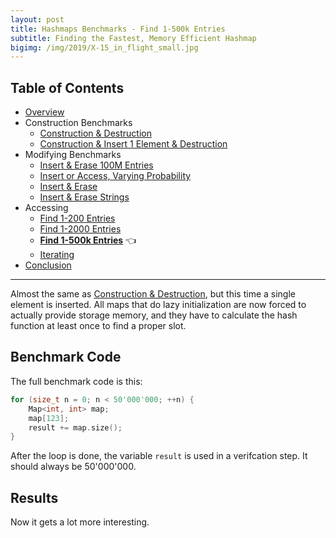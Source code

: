 ```yaml
---
layout: post
title: Hashmaps Benchmarks - Find 1-500k Entries
subtitle: Finding the Fastest, Memory Efficient Hashmap
bigimg: /img/2019/X-15_in_flight_small.jpg
---
```


## Table of Contents

* [Overview](/2019/04/01/hashmap-benchmarks-01-overview/)
* Construction Benchmarks
   * [Construction & Destruction](/2019/04/01/hashmap-benchmarks-02-01-result-CtorDtorEmptyMap/)
   * [Construction & Insert 1 Element & Destruction](/2019/04/01/hashmap-benchmarks-02-02-result-CtorDtorSingleEntryMap/)
* Modifying Benchmarks
   * [Insert & Erase 100M Entries](/2019/04/01/hashmap-benchmarks-03-01-result-InsertHugeInt/)
   * [Insert or Access, Varying Probability](/2019/04/01/hashmap-benchmarks-03-02-result-RandomDistinct2/)
   * [Insert & Erase](/2019/04/01/hashmap-benchmarks-03-03-result-RandomInsertErase/)
   * [Insert & Erase Strings](/2019/04/01/hashmap-benchmarks-03-04-result-RandomInsertEraseStrings/)
* Accessing
   * [Find 1-200 Entries](/2019/04/01/hashmap-benchmarks-04-01-result-RandomFind_200/)
   * [Find 1-2000 Entries](/2019/04/01/hashmap-benchmarks-04-02-result-RandomFind_2000/)
   * **[Find 1-500k Entries](/2019/04/01/hashmap-benchmarks-04-03-result-RandomFind_500000/)** 👈
   * [Iterating](/2019/04/01/hashmap-benchmarks-04-04-result-IterateIntegers/)
* [Conclusion](/2019/04/01/hashmap-benchmarks-05-conclusion/)


----

Almost the same as [Construction & Destruction](/2019/04/01/hashmap-benchmarks-CtorDtorEmptyMap/), but this time a single element is inserted. All maps that do lazy initialization are now forced to actually provide storage memory, and they have to calculate the hash function at least once to find a proper slot.

## Benchmark Code

The full benchmark code is this: 

```cpp
for (size_t n = 0; n < 50'000'000; ++n) {
    Map<int, int> map;
    map[123];
    result += map.size();
}
```

After the loop is done, the variable `result` is used in a verifcation step. It should always be 50'000'000.

## Results

Now it gets a lot more interesting.

<script src="https://cdn.plot.ly/plotly-latest.min.js"></script>
<div id="id_ac9de32b" style="height:250em"></div>
<script>
    var colors = Plotly.d3.scale.category10().range();
    var m0y = [ "std::unordered_map", "boost::unordered_map", "eastl::hash_map", "phmap::<br>parallel_node_hash_map", "boost::multi_index::<br>hashed_unique", "phmap::<br>parallel_flat_hash_map", "spp::sparse_hash_map", "folly::F14ValueMap", "tsl::hopscotch_map", "folly::F14NodeMap", "tsl::robin_map", "<b>tsl::sparse_map</b>", "ska::bytell_hash_map", "emilib1::HashMap", "robin_hood::<br>unordered_flat_map", "<b>robin_hood::<br>unordered_node_map</b>", "<b>absl::node_hash_map</b>", "<b>phmap::node_hash_map</b>", "<b>absl::flat_hash_map</b>", "<b>phmap::flat_hash_map</b>"];
    var m1y = [ "std::unordered_map", "boost::unordered_map", "eastl::hash_map", "phmap::<br>parallel_node_hash_map", "boost::multi_index::<br>hashed_unique", "phmap::<br>parallel_flat_hash_map", "spp::sparse_hash_map", "folly::F14ValueMap", "tsl::hopscotch_map", "folly::F14NodeMap", "tsl::robin_map", "<b>tsl::sparse_map</b>", "ska::bytell_hash_map", "emilib1::HashMap", "robin_hood::<br>unordered_flat_map", "<b>robin_hood::<br>unordered_node_map</b>", "<b>absl::node_hash_map</b>", "<b>phmap::node_hash_map</b>", "<b>absl::flat_hash_map</b>", "<b>phmap::flat_hash_map</b>"];
    var m2y = [ "std::unordered_map", "boost::unordered_map", "eastl::hash_map", "phmap::<br>parallel_node_hash_map", "boost::multi_index::<br>hashed_unique", "phmap::<br>parallel_flat_hash_map", "spp::sparse_hash_map", "tsl::hopscotch_map", "folly::F14ValueMap", "tsl::robin_map", "folly::F14NodeMap", "<b>tsl::sparse_map</b>", "ska::bytell_hash_map", "emilib1::HashMap", "robin_hood::<br>unordered_flat_map", "<b>robin_hood::<br>unordered_node_map</b>", "<b>absl::node_hash_map</b>", "<b>phmap::node_hash_map</b>", "<b>absl::flat_hash_map</b>", "<b>phmap::flat_hash_map</b>"];
    var m3y = [ "std::unordered_map", "boost::unordered_map", "eastl::hash_map", "phmap::<br>parallel_node_hash_map", "boost::multi_index::<br>hashed_unique", "phmap::<br>parallel_flat_hash_map", "spp::sparse_hash_map", "tsl::hopscotch_map", "folly::F14ValueMap", "tsl::robin_map", "folly::F14NodeMap", "emilib1::HashMap", "<b>tsl::sparse_map</b>", "ska::bytell_hash_map", "absl::node_hash_map", "phmap::node_hash_map", "<b>robin_hood::<br>unordered_node_map</b>", "<b>robin_hood::<br>unordered_flat_map</b>", "<b>absl::flat_hash_map</b>", "<b>phmap::flat_hash_map</b>"];
    var m4y = [ "tsl::sparse_map", "tsl::robin_map", "tsl::hopscotch_map", "spp::sparse_hash_map", "robin_hood::<br>unordered_node_map", "robin_hood::<br>unordered_flat_map", "phmap::<br>parallel_node_hash_map", "phmap::<br>parallel_flat_hash_map", "phmap::node_hash_map", "phmap::flat_hash_map", "emilib1::HashMap", "absl::node_hash_map", "absl::flat_hash_map", "std::unordered_map", "boost::unordered_map", "<b>eastl::hash_map</b>", "boost::multi_index::<br>hashed_unique", "folly::F14ValueMap", "<b>folly::F14NodeMap</b>", "<b>ska::bytell_hash_map</b>"];
    var measurement_names = [ "0% success, 0x00000000ffffffff", "0% success, 0xffffffff00000000", "25% success, 0x00000000ffffffff", "25% success, 0xffffffff00000000", "50% success, 0x00000000ffffffff", "50% success, 0xffffffff00000000", "75% success, 0x00000000ffffffff", "75% success, 0xffffffff00000000", "100% success, 0x00000000ffffffff", "100% success, 0xffffffff00000000" ];

    var data = [
        { x: [ 5.56816e-08, 4.9191700000000005e-08, 3.2362900000000005e-08, 2.60524e-08, 2.5136e-08, 2.0887400000000002e-08, 2.0654200000000002e-08, 1.3406470000000002e-08, 1.7136000000000002e-08, 1.1782319999999999e-08, 1.6390060000000002e-08, 1.3710700000000001e-08, 1.454759e-08, 1.4131950000000001e-08, 7.76349e-09, 7.857080000000001e-09, 9.40206e-09, 9.264260000000001e-09, 8.281190000000001e-09, 8.25094e-09 ],
          y: m0y, name: measurement_names[0] + ' (robin_hood::hash)', type: 'bar', orientation: 'h', yaxis: 'y', marker: { color: colors[0], },
        },
        { x: [ 5.5817500000000003e-08, 4.922480000000001e-08, 3.2394000000000005e-08, 2.60998e-08, 2.51767e-08, 2.08452e-08, 2.0711800000000003e-08, 1.3362160000000002e-08, 1.725798e-08, 1.198599e-08, 1.6411420000000002e-08, 1.3751160000000002e-08, 1.4544950000000001e-08, 1.416715e-08, 7.84265e-09, 7.93915e-09, 9.555229999999999e-09, 9.40788e-09, 8.32616e-09, 8.30022e-09 ],
          y: m0y, name: measurement_names[1] + ' (robin_hood::hash)', type: 'bar', orientation: 'h', yaxis: 'y', marker: { color: colors[1], },
        },
        { x: [ 6.18015e-08, 5.31378e-08, 3.8061100000000005e-08, 3.27902e-08, 2.9475900000000003e-08, 2.6874600000000002e-08, 2.6798300000000002e-08, 1.9526390000000004e-08, 2.08971e-08, 1.9741750000000002e-08, 2.10681e-08, 1.9626429999999998e-08, 1.826571e-08, 1.662313e-08, 1.3214850000000001e-08, 1.3265450000000001e-08, 1.5475490000000002e-08, 1.528674e-08, 1.294014e-08, 1.28224e-08 ],
          y: m0y, name: measurement_names[2] + ' (robin_hood::hash)', type: 'bar', orientation: 'h', yaxis: 'y', marker: { color: colors[2], },
        },
        { x: [ 6.19378e-08, 5.300850000000001e-08, 3.8062899999999996e-08, 3.280340000000001e-08, 2.9435800000000002e-08, 2.6837e-08, 2.68177e-08, 1.948048e-08, 2.12752e-08, 1.9824550000000003e-08, 2.10789e-08, 1.9690240000000003e-08, 1.825968e-08, 1.6635640000000002e-08, 1.324857e-08, 1.3324360000000001e-08, 1.54518e-08, 1.529168e-08, 1.294436e-08, 1.284934e-08 ],
          y: m0y, name: measurement_names[3] + ' (robin_hood::hash)', type: 'bar', orientation: 'h', yaxis: 'y', marker: { color: colors[3], },
        },
        { x: [ 5.891400000000001e-08, 5.2507900000000004e-08, 3.76295e-08, 3.43846e-08, 2.9050700000000004e-08, 2.7701e-08, 2.62059e-08, 2.3599000000000002e-08, 2.35213e-08, 2.3291100000000002e-08, 2.15388e-08, 2.0024300000000004e-08, 1.876206e-08, 1.812942e-08, 1.677011e-08, 1.575506e-08, 1.607125e-08, 1.59459e-08, 1.4388950000000001e-08, 1.4200760000000002e-08 ],
          y: m0y, name: measurement_names[4] + ' (robin_hood::hash)', type: 'bar', orientation: 'h', yaxis: 'y', marker: { color: colors[4], },
        },
        { x: [ 5.8862e-08, 5.245900000000001e-08, 3.76931e-08, 3.4376800000000006e-08, 2.8994500000000002e-08, 2.7710200000000002e-08, 2.62568e-08, 2.3593200000000002e-08, 2.3507900000000002e-08, 2.32712e-08, 2.15732e-08, 2.0054000000000002e-08, 1.879003e-08, 1.815322e-08, 1.678923e-08, 1.576371e-08, 1.609576e-08, 1.5953060000000003e-08, 1.4420680000000001e-08, 1.4189740000000002e-08 ],
          y: m0y, name: measurement_names[5] + ' (robin_hood::hash)', type: 'bar', orientation: 'h', yaxis: 'y', marker: { color: colors[5], },
        },
        { x: [ 5.0249900000000004e-08, 4.73851e-08, 3.3251400000000006e-08, 3.07778e-08, 2.50818e-08, 2.4650600000000002e-08, 2.24773e-08, 2.4559000000000002e-08, 2.2219400000000004e-08, 2.3360300000000002e-08, 1.8793760000000002e-08, 1.6800790000000002e-08, 1.7109180000000002e-08, 1.588706e-08, 1.8036350000000003e-08, 1.670982e-08, 1.4281220000000001e-08, 1.4009580000000001e-08, 1.3053820000000001e-08, 1.29399e-08 ],
          y: m0y, name: measurement_names[6] + ' (robin_hood::hash)', type: 'bar', orientation: 'h', yaxis: 'y', marker: { color: colors[6], },
        },
        { x: [ 5.019260000000001e-08, 4.7335200000000004e-08, 3.3166200000000005e-08, 3.0774200000000006e-08, 2.5043700000000003e-08, 2.4730400000000002e-08, 2.2513500000000002e-08, 2.45506e-08, 2.21087e-08, 2.3273600000000002e-08, 1.881302e-08, 1.683293e-08, 1.706991e-08, 1.589391e-08, 1.806269e-08, 1.675333e-08, 1.427127e-08, 1.397862e-08, 1.3061890000000001e-08, 1.295562e-08 ],
          y: m0y, name: measurement_names[7] + ' (robin_hood::hash)', type: 'bar', orientation: 'h', yaxis: 'y', marker: { color: colors[7], },
        },
        { x: [ 3.92513e-08, 3.8863900000000004e-08, 2.5568900000000003e-08, 2.52796e-08, 1.801012e-08, 2.0240400000000003e-08, 1.8180240000000002e-08, 2.26752e-08, 1.758992e-08, 2.0438900000000003e-08, 1.4389520000000001e-08, 1.3175450000000002e-08, 1.312473e-08, 1.219928e-08, 1.616787e-08, 1.4696570000000001e-08, 1.173082e-08, 1.1678060000000001e-08, 1.143192e-08, 1.1302400000000001e-08 ],
          y: m0y, name: measurement_names[8] + ' (robin_hood::hash)', type: 'bar', orientation: 'h', yaxis: 'y', marker: { color: colors[8], },
        },
        { x: [ 3.92416e-08, 3.88433e-08, 2.55193e-08, 2.5267600000000003e-08, 1.7964480000000002e-08, 2.02472e-08, 1.8177639999999997e-08, 2.2617400000000002e-08, 1.7403600000000003e-08, 2.0559e-08, 1.4371430000000002e-08, 1.314997e-08, 1.3021770000000002e-08, 1.2204960000000001e-08, 1.618193e-08, 1.469964e-08, 1.174861e-08, 1.1625640000000002e-08, 1.13947e-08, 1.1274780000000001e-08 ],
          y: m0y, name: measurement_names[9] + ' (robin_hood::hash)', type: 'bar', orientation: 'h', yaxis: 'y', marker: { color: colors[9], },
            textposition: 'outside',
            text: [ "53.2ns avg<br>20MB", "48.2ns avg<br>23MB", "33.4ns avg<br>11MB", "29.9ns avg<br>17MB", "25.3ns avg<br>27MB", "24.1ns avg<br>12MB", "22.9ns avg<br>0.0MB", "20.7ns avg<br>22MB", "20.3ns avg<br>37MB", "19.8ns avg<br>20MB", "18.4ns avg<br>37MB", "<b>16.7ns avg<br>0.0MB</b>", "16.3ns avg<br>23MB", "15.4ns avg<br>37MB", "14.4ns avg<br>23MB", "<b>13.7ns avg<br>9.5MB</b>", "<b>13.4ns avg<br>21MB</b>", "<b>13.2ns avg<br>23MB</b>", "<b>12.0ns avg<br>24MB</b>", "<b>11.9ns avg<br>25MB</b>" ],
        },
        { x: [ 5.670530000000001e-08, 5.0144200000000006e-08, 3.25034e-08, 2.6275800000000002e-08, 2.6154700000000002e-08, 2.12192e-08, 2.05207e-08, 1.366231e-08, 1.695892e-08, 1.1942340000000001e-08, 1.517302e-08, 1.410984e-08, 1.5164500000000003e-08, 1.479915e-08, 8.63383e-09, 8.695830000000001e-09, 9.948439999999999e-09, 9.86956e-09, 9.02647e-09, 8.72514e-09 ],
          y: m1y, name: measurement_names[0] + ' (absl::Hash)', type: 'bar', orientation: 'h', yaxis: 'y2', marker: { color: colors[0], },
        },
        { x: [ 5.6743700000000005e-08, 5.02113e-08, 3.26325e-08, 2.6449000000000004e-08, 2.6256900000000003e-08, 2.11622e-08, 2.05121e-08, 1.3584580000000002e-08, 1.691823e-08, 1.213221e-08, 1.518473e-08, 1.4125640000000001e-08, 1.520076e-08, 1.4801570000000001e-08, 8.63763e-09, 8.681400000000002e-09, 1.0031539999999999e-08, 9.954240000000001e-09, 9.03485e-09, 8.742960000000001e-09 ],
          y: m1y, name: measurement_names[1] + ' (absl::Hash)', type: 'bar', orientation: 'h', yaxis: 'y2', marker: { color: colors[1], },
        },
        { x: [ 6.17371e-08, 5.39661e-08, 3.78904e-08, 3.3084200000000005e-08, 3.0034500000000003e-08, 2.7177600000000005e-08, 2.70485e-08, 1.9804500000000004e-08, 2.13922e-08, 1.985769e-08, 1.9546230000000002e-08, 1.9971320000000003e-08, 1.905747e-08, 1.789532e-08, 1.424819e-08, 1.4304659999999999e-08, 1.643527e-08, 1.627038e-08, 1.382252e-08, 1.358254e-08 ],
          y: m1y, name: measurement_names[2] + ' (absl::Hash)', type: 'bar', orientation: 'h', yaxis: 'y2', marker: { color: colors[2], },
        },
        { x: [ 6.18046e-08, 5.4064e-08, 3.79325e-08, 3.31262e-08, 3.00041e-08, 2.715e-08, 2.70314e-08, 1.980478e-08, 2.12441e-08, 1.985877e-08, 1.9544860000000002e-08, 1.996556e-08, 1.903787e-08, 1.7913070000000002e-08, 1.426541e-08, 1.4260880000000001e-08, 1.641691e-08, 1.628464e-08, 1.379487e-08, 1.356202e-08 ],
          y: m1y, name: measurement_names[3] + ' (absl::Hash)', type: 'bar', orientation: 'h', yaxis: 'y2', marker: { color: colors[3], },
        },
        { x: [ 5.92919e-08, 5.28767e-08, 3.80641e-08, 3.46994e-08, 2.9542e-08, 2.8206600000000004e-08, 2.65244e-08, 2.40381e-08, 2.2152800000000002e-08, 2.35415e-08, 2.0155200000000002e-08, 2.0506500000000002e-08, 1.975288e-08, 1.8289180000000004e-08, 1.790753e-08, 1.6887660000000003e-08, 1.700214e-08, 1.688972e-08, 1.491293e-08, 1.494046e-08 ],
          y: m1y, name: measurement_names[4] + ' (absl::Hash)', type: 'bar', orientation: 'h', yaxis: 'y2', marker: { color: colors[4], },
        },
        { x: [ 5.93035e-08, 5.28679e-08, 3.8032700000000004e-08, 3.47148e-08, 2.95229e-08, 2.8214200000000005e-08, 2.65262e-08, 2.40044e-08, 2.2180600000000003e-08, 2.3528400000000002e-08, 2.01946e-08, 2.05061e-08, 1.9726190000000002e-08, 1.832631e-08, 1.7884630000000002e-08, 1.698647e-08, 1.699265e-08, 1.686918e-08, 1.491535e-08, 1.493038e-08 ],
          y: m1y, name: measurement_names[5] + ' (absl::Hash)', type: 'bar', orientation: 'h', yaxis: 'y2', marker: { color: colors[5], },
        },
        { x: [ 5.14413e-08, 4.808840000000001e-08, 3.33467e-08, 3.1390000000000005e-08, 2.55647e-08, 2.5398e-08, 2.28712e-08, 2.47275e-08, 2.15771e-08, 2.34219e-08, 1.760106e-08, 1.726026e-08, 1.743e-08, 1.6712870000000004e-08, 1.946428e-08, 1.800535e-08, 1.4794900000000002e-08, 1.463824e-08, 1.3609960000000001e-08, 1.3491320000000001e-08 ],
          y: m1y, name: measurement_names[6] + ' (absl::Hash)', type: 'bar', orientation: 'h', yaxis: 'y2', marker: { color: colors[6], },
        },
        { x: [ 5.1455700000000005e-08, 4.80286e-08, 3.3384500000000004e-08, 3.1376400000000004e-08, 2.5576400000000002e-08, 2.5409600000000002e-08, 2.28847e-08, 2.4773900000000002e-08, 2.1334700000000002e-08, 2.33007e-08, 1.757557e-08, 1.7272950000000002e-08, 1.740198e-08, 1.672872e-08, 1.948639e-08, 1.8011500000000002e-08, 1.4770960000000001e-08, 1.4629300000000001e-08, 1.362373e-08, 1.34788e-08 ],
          y: m1y, name: measurement_names[7] + ' (absl::Hash)', type: 'bar', orientation: 'h', yaxis: 'y2', marker: { color: colors[7], },
        },
        { x: [ 4.0886600000000006e-08, 3.92395e-08, 2.60126e-08, 2.6215e-08, 1.8359320000000002e-08, 2.1103000000000004e-08, 1.8526870000000003e-08, 2.2867900000000005e-08, 1.754729e-08, 2.0414100000000002e-08, 1.405655e-08, 1.3647950000000001e-08, 1.379911e-08, 1.2947700000000002e-08, 1.7307229999999998e-08, 1.595712e-08, 1.2144410000000001e-08, 1.207002e-08, 1.189442e-08, 1.1758800000000002e-08 ],
          y: m1y, name: measurement_names[8] + ' (absl::Hash)', type: 'bar', orientation: 'h', yaxis: 'y2', marker: { color: colors[8], },
        },
        { x: [ 4.07945e-08, 3.9286600000000005e-08, 2.5979500000000004e-08, 2.6234400000000004e-08, 1.8347280000000002e-08, 2.11464e-08, 1.851455e-08, 2.2897100000000002e-08, 1.752276e-08, 2.07253e-08, 1.407182e-08, 1.364076e-08, 1.375164e-08, 1.2951730000000002e-08, 1.732268e-08, 1.5948240000000002e-08, 1.214129e-08, 1.2090940000000001e-08, 1.1850940000000002e-08, 1.175264e-08 ],
          y: m1y, name: measurement_names[9] + ' (absl::Hash)', type: 'bar', orientation: 'h', yaxis: 'y2', marker: { color: colors[9], },
            textposition: 'outside',
            text: [ "54.0ns avg<br>22MB", "48.9ns avg<br>22MB", "33.6ns avg<br>11MB", "30.4ns avg<br>17MB", "25.9ns avg<br>27MB", "24.6ns avg<br>12MB", "23.1ns avg<br>0.0MB", "21.0ns avg<br>22MB", "19.9ns avg<br>37MB", "19.9ns avg<br>20MB", "17.3ns avg<br>37MB", "<b>17.1ns avg<br>0.0MB</b>", "17.0ns avg<br>23MB", "16.1ns avg<br>37MB", "15.5ns avg<br>23MB", "<b>14.8ns avg<br>9.5MB</b>", "<b>14.1ns avg<br>22MB</b>", "<b>14.0ns avg<br>22MB</b>", "<b>12.6ns avg<br>24MB</b>", "<b>12.5ns avg<br>25MB</b>" ],
        },
        { x: [ 6.27187e-08, 5.23211e-08, 3.51346e-08, 3.0023000000000004e-08, 3.10101e-08, 2.5042600000000003e-08, 2.25893e-08, 2.11475e-08, 1.454922e-08, 1.9029600000000004e-08, 1.297702e-08, 1.6913880000000003e-08, 1.805393e-08, 1.8041150000000004e-08, 9.78478e-09, 1.015228e-08, 1.2102810000000002e-08, 1.19858e-08, 1.096249e-08, 1.0940220000000001e-08 ],
          y: m2y, name: measurement_names[0] + ' (folly::hasher)', type: 'bar', orientation: 'h', yaxis: 'y3', marker: { color: colors[0], },
        },
        { x: [ 6.28498e-08, 5.23409e-08, 3.5225e-08, 3.0138e-08, 3.10544e-08, 2.5043600000000004e-08, 2.25447e-08, 2.1138700000000002e-08, 1.445252e-08, 1.899752e-08, 1.309245e-08, 1.688692e-08, 1.805959e-08, 1.8044350000000005e-08, 9.697220000000001e-09, 1.0049280000000001e-08, 1.222926e-08, 1.2072300000000002e-08, 1.1017500000000001e-08, 1.0938480000000001e-08 ],
          y: m2y, name: measurement_names[1] + ' (folly::hasher)', type: 'bar', orientation: 'h', yaxis: 'y3', marker: { color: colors[1], },
        },
        { x: [ 6.78287e-08, 5.62233e-08, 4.0268100000000006e-08, 3.75926e-08, 3.5305900000000006e-08, 3.136360000000001e-08, 2.98257e-08, 2.51754e-08, 2.0961200000000002e-08, 2.412e-08, 2.1214e-08, 2.3302200000000003e-08, 2.21634e-08, 2.09088e-08, 1.5655150000000002e-08, 1.621053e-08, 1.9062319999999998e-08, 1.90544e-08, 1.632625e-08, 1.6322780000000003e-08 ],
          y: m2y, name: measurement_names[2] + ' (folly::hasher)', type: 'bar', orientation: 'h', yaxis: 'y3', marker: { color: colors[2], },
        },
        { x: [ 6.78784e-08, 5.6167e-08, 4.0316800000000005e-08, 3.75708e-08, 3.5252099999999996e-08, 3.1335400000000004e-08, 2.98273e-08, 2.52486e-08, 2.08984e-08, 2.41383e-08, 2.10966e-08, 2.3342200000000002e-08, 2.22554e-08, 2.09137e-08, 1.582941e-08, 1.644075e-08, 1.910127e-08, 1.9030600000000002e-08, 1.633151e-08, 1.6316780000000002e-08 ],
          y: m2y, name: measurement_names[3] + ' (folly::hasher)', type: 'bar', orientation: 'h', yaxis: 'y3', marker: { color: colors[3], },
        },
        { x: [ 6.316790000000001e-08, 5.51666e-08, 3.9962e-08, 3.93388e-08, 3.46589e-08, 3.22298e-08, 3.0171100000000005e-08, 2.66705e-08, 2.4961400000000003e-08, 2.50311e-08, 2.45969e-08, 2.3644500000000004e-08, 2.3331300000000002e-08, 2.23424e-08, 1.9576580000000002e-08, 1.9363679999999998e-08, 1.9943110000000004e-08, 1.991124e-08, 1.7861950000000002e-08, 1.778858e-08 ],
          y: m2y, name: measurement_names[4] + ' (folly::hasher)', type: 'bar', orientation: 'h', yaxis: 'y3', marker: { color: colors[4], },
        },
        { x: [ 6.314650000000002e-08, 5.52395e-08, 3.99003e-08, 3.93272e-08, 3.46634e-08, 3.21988e-08, 3.01781e-08, 2.6690600000000002e-08, 2.49306e-08, 2.50015e-08, 2.45586e-08, 2.36579e-08, 2.33764e-08, 2.23837e-08, 1.96101e-08, 1.942219e-08, 1.998702e-08, 1.992206e-08, 1.7874040000000005e-08, 1.7813520000000002e-08 ],
          y: m2y, name: measurement_names[5] + ' (folly::hasher)', type: 'bar', orientation: 'h', yaxis: 'y3', marker: { color: colors[5], },
        },
        { x: [ 5.2925700000000004e-08, 5.0219e-08, 3.4921700000000004e-08, 3.6078600000000006e-08, 2.91742e-08, 2.9284800000000003e-08, 2.59442e-08, 2.46075e-08, 2.5523000000000003e-08, 2.1719400000000003e-08, 2.42621e-08, 2.01164e-08, 2.05867e-08, 2.0064e-08, 2.1311200000000002e-08, 2.1016100000000003e-08, 1.752581e-08, 1.736092e-08, 1.6455390000000003e-08, 1.629918e-08 ],
          y: m2y, name: measurement_names[6] + ' (folly::hasher)', type: 'bar', orientation: 'h', yaxis: 'y3', marker: { color: colors[6], },
        },
        { x: [ 5.288910000000001e-08, 5.011550000000001e-08, 3.4918e-08, 3.6093000000000004e-08, 2.91847e-08, 2.9319400000000004e-08, 2.5962200000000002e-08, 2.4736100000000003e-08, 2.5490800000000002e-08, 2.17061e-08, 2.41602e-08, 2.01038e-08, 2.0601400000000002e-08, 2.0091e-08, 2.1302500000000002e-08, 2.0977000000000003e-08, 1.7510730000000004e-08, 1.7334800000000002e-08, 1.6455430000000002e-08, 1.6393439999999998e-08 ],
          y: m2y, name: measurement_names[7] + ' (folly::hasher)', type: 'bar', orientation: 'h', yaxis: 'y3', marker: { color: colors[7], },
        },
        { x: [ 4.16203e-08, 4.1401800000000005e-08, 2.75503e-08, 2.97976e-08, 2.1529e-08, 2.41436e-08, 2.1050600000000003e-08, 2.13015e-08, 2.33832e-08, 1.703329e-08, 2.1272e-08, 1.632057e-08, 1.602022e-08, 1.5694790000000002e-08, 1.91039e-08, 1.831869e-08, 1.434743e-08, 1.427864e-08, 1.416544e-08, 1.4031000000000002e-08 ],
          y: m2y, name: measurement_names[8] + ' (folly::hasher)', type: 'bar', orientation: 'h', yaxis: 'y3', marker: { color: colors[8], },
        },
        { x: [ 4.17372e-08, 4.13522e-08, 2.7519600000000002e-08, 2.99324e-08, 2.14919e-08, 2.41116e-08, 2.1084800000000002e-08, 2.13266e-08, 2.3355800000000003e-08, 1.703167e-08, 2.12667e-08, 1.635358e-08, 1.608267e-08, 1.5696350000000003e-08, 1.9120990000000003e-08, 1.83043e-08, 1.4319490000000001e-08, 1.4283680000000001e-08, 1.4199400000000002e-08, 1.4039160000000002e-08 ],
          y: m2y, name: measurement_names[9] + ' (folly::hasher)', type: 'bar', orientation: 'h', yaxis: 'y3', marker: { color: colors[9], },
            textposition: 'outside',
            text: [ "57.7ns avg<br>15MB", "51.1ns avg<br>23MB", "35.6ns avg<br>11MB", "34.6ns avg<br>17MB", "30.3ns avg<br>27MB", "28.4ns avg<br>12MB", "25.9ns avg<br>0.0MB", "23.8ns avg<br>37MB", "21.9ns avg<br>22MB", "21.4ns avg<br>37MB", "20.8ns avg<br>20MB", "<b>20.1ns avg<br>0.0MB</b>", "20.1ns avg<br>23MB", "19.4ns avg<br>37MB", "17.1ns avg<br>23MB", "<b>17.0ns avg<br>9.5MB</b>", "<b>16.6ns avg<br>21MB</b>", "<b>16.5ns avg<br>23MB</b>", "<b>15.2ns avg<br>24MB</b>", "<b>15.1ns avg<br>25MB</b>" ],
        },
        { x: [ 7.001010000000001e-08, 6.207290000000001e-08, 3.95854e-08, 3.4957e-08, 3.84654e-08, 2.8594400000000003e-08, 2.65644e-08, 2.5018300000000002e-08, 1.918848e-08, 2.35023e-08, 1.7087659999999998e-08, 2.2610299999999998e-08, 2.07522e-08, 2.2293200000000004e-08, 1.509993e-08, 1.4983320000000002e-08, 1.2949350000000001e-08, 1.238423e-08, 1.367349e-08, 1.3651520000000001e-08 ],
          y: m3y, name: measurement_names[0] + ' (FNV1a)', type: 'bar', orientation: 'h', yaxis: 'y4', marker: { color: colors[0], },
        },
        { x: [ 7.00754e-08, 6.21989e-08, 3.962420000000001e-08, 3.51898e-08, 3.85253e-08, 2.8669400000000002e-08, 2.6572200000000002e-08, 2.5190899999999998e-08, 1.913412e-08, 2.3517100000000004e-08, 1.719346e-08, 2.2579300000000003e-08, 2.0835e-08, 2.2268200000000002e-08, 1.5201250000000002e-08, 1.51377e-08, 1.289648e-08, 1.232224e-08, 1.373292e-08, 1.3748320000000001e-08 ],
          y: m3y, name: measurement_names[1] + ' (FNV1a)', type: 'bar', orientation: 'h', yaxis: 'y4', marker: { color: colors[1], },
        },
        { x: [ 7.492910000000001e-08, 6.699810000000001e-08, 4.55254e-08, 4.32116e-08, 4.25914e-08, 3.5599800000000004e-08, 3.4236300000000006e-08, 3.0738e-08, 2.6385900000000003e-08, 2.95849e-08, 2.61523e-08, 2.70102e-08, 2.77229e-08, 2.66849e-08, 2.4254800000000004e-08, 2.382e-08, 1.974821e-08, 1.862175e-08, 2.03242e-08, 2.0246800000000002e-08 ],
          y: m3y, name: measurement_names[2] + ' (FNV1a)', type: 'bar', orientation: 'h', yaxis: 'y4', marker: { color: colors[2], },
        },
        { x: [ 7.501189999999999e-08, 6.710370000000001e-08, 4.5528e-08, 4.31918e-08, 4.25489e-08, 3.5624e-08, 3.42401e-08, 3.0787e-08, 2.64369e-08, 2.9595700000000003e-08, 2.6238300000000003e-08, 2.70141e-08, 2.7769500000000003e-08, 2.6704600000000005e-08, 2.42874e-08, 2.38482e-08, 1.9524500000000004e-08, 1.8437900000000004e-08, 2.0353900000000003e-08, 2.0269400000000003e-08 ],
          y: m3y, name: measurement_names[3] + ' (FNV1a)', type: 'bar', orientation: 'h', yaxis: 'y4', marker: { color: colors[3], },
        },
        { x: [ 7.152990000000001e-08, 6.499690000000002e-08, 4.55034e-08, 4.4517200000000005e-08, 4.13824e-08, 3.7298200000000005e-08, 3.44719e-08, 3.245750000000001e-08, 3.11476e-08, 3.0226900000000004e-08, 3.0175000000000004e-08, 2.7658000000000002e-08, 2.84162e-08, 2.78611e-08, 2.4778100000000004e-08, 2.4672400000000003e-08, 2.372e-08, 2.31745e-08, 2.2474e-08, 2.22964e-08 ],
          y: m3y, name: measurement_names[4] + ' (FNV1a)', type: 'bar', orientation: 'h', yaxis: 'y4', marker: { color: colors[4], },
        },
        { x: [ 7.163380000000001e-08, 6.49778e-08, 4.5577e-08, 4.4564e-08, 4.13502e-08, 3.7382599999999996e-08, 3.44846e-08, 3.2413800000000004e-08, 3.11779e-08, 3.01793e-08, 3.0123600000000004e-08, 2.7662500000000004e-08, 2.8381e-08, 2.79569e-08, 2.4793000000000002e-08, 2.4632400000000004e-08, 2.37985e-08, 2.3166e-08, 2.2455100000000004e-08, 2.2308e-08 ],
          y: m3y, name: measurement_names[5] + ' (FNV1a)', type: 'bar', orientation: 'h', yaxis: 'y4', marker: { color: colors[5], },
        },
        { x: [ 6.24654e-08, 5.9524500000000005e-08, 3.9897099999999995e-08, 4.10556e-08, 3.55093e-08, 3.38254e-08, 3.026660000000001e-08, 2.91193e-08, 3.15277e-08, 2.6959600000000003e-08, 2.9745700000000004e-08, 2.57277e-08, 2.49141e-08, 2.41439e-08, 2.22301e-08, 2.2046e-08, 2.5136200000000002e-08, 2.5166900000000004e-08, 2.0845300000000002e-08, 2.0816400000000004e-08 ],
          y: m3y, name: measurement_names[6] + ' (FNV1a)', type: 'bar', orientation: 'h', yaxis: 'y4', marker: { color: colors[6], },
        },
        { x: [ 6.247730000000001e-08, 5.9591100000000006e-08, 3.97472e-08, 4.1084600000000005e-08, 3.54812e-08, 3.39764e-08, 3.02941e-08, 2.91685e-08, 3.15526e-08, 2.6922200000000002e-08, 2.9676300000000003e-08, 2.5719199999999998e-08, 2.4915500000000002e-08, 2.4200500000000002e-08, 2.21967e-08, 2.2048600000000003e-08, 2.50414e-08, 2.51256e-08, 2.0856800000000002e-08, 2.08336e-08 ],
          y: m3y, name: measurement_names[7] + ' (FNV1a)', type: 'bar', orientation: 'h', yaxis: 'y4', marker: { color: colors[7], },
        },
        { x: [ 5.06207e-08, 4.9766699999999995e-08, 3.1780400000000006e-08, 3.4646000000000005e-08, 2.6631800000000002e-08, 2.8214e-08, 2.5343e-08, 2.4978900000000003e-08, 2.8791000000000003e-08, 2.21574e-08, 2.6261700000000004e-08, 2.04637e-08, 2.08107e-08, 1.9673630000000003e-08, 1.842935e-08, 1.831994e-08, 2.24499e-08, 2.32253e-08, 1.818925e-08, 1.798614e-08 ],
          y: m3y, name: measurement_names[8] + ' (FNV1a)', type: 'bar', orientation: 'h', yaxis: 'y4', marker: { color: colors[8], },
        },
        { x: [ 5.0692e-08, 4.97732e-08, 3.16266e-08, 3.45954e-08, 2.6627100000000003e-08, 2.8277200000000003e-08, 2.5295900000000005e-08, 2.47543e-08, 2.8773500000000003e-08, 2.20756e-08, 2.60845e-08, 2.04405e-08, 2.0758e-08, 1.9804930000000002e-08, 1.8427950000000002e-08, 1.8316640000000002e-08, 2.2459500000000003e-08, 2.3269800000000002e-08, 1.819073e-08, 1.808904e-08 ],
          y: m3y, name: measurement_names[9] + ' (FNV1a)', type: 'bar', orientation: 'h', yaxis: 'y4', marker: { color: colors[9], },
            textposition: 'outside',
            text: [ "65.9ns avg<br>20MB", "60.7ns avg<br>21MB", "40.4ns avg<br>11MB", "39.7ns avg<br>16MB", "36.9ns avg<br>27MB", "32.7ns avg<br>12MB", "30.2ns avg<br>0.0MB", "28.5ns avg<br>37MB", "27.4ns avg<br>22MB", "26.5ns avg<br>37MB", "25.9ns avg<br>20MB", "24.7ns avg<br>37MB", "<b>24.5ns avg<br>0.0MB</b>", "24.2ns avg<br>23MB", "21.0ns avg<br>22MB", "20.8ns avg<br>23MB", "<b>20.8ns avg<br>9.5MB</b>", "<b>20.5ns avg<br>23MB</b>", "<b>19.1ns avg<br>24MB</b>", "<b>19.0ns avg<br>25MB</b>" ],
        },
        { x: [ 0, 0, 0, 0, 0, 0, 0, 0, 0, 0, 0, 0, 0, 5.333970000000001e-08, 4.48658e-08, 3.04358e-08, 2.3442800000000003e-08, 1.230374e-08, 1.092922e-08, 1.3412290000000001e-08 ],
          y: m4y, name: measurement_names[0] + ' (Identity)', type: 'bar', orientation: 'h', yaxis: 'y5', marker: { color: colors[0], },
        },
        { x: [ 0, 0, 0, 0, 0, 0, 0, 0, 0, 0, 0, 0, 0, 5.34479e-08, 4.5074900000000006e-08, 3.05427e-08, 2.3515300000000002e-08, 1.2305990000000001e-08, 1.1063020000000001e-08, 1.339651e-08 ],
          y: m4y, name: measurement_names[1] + ' (Identity)', type: 'bar', orientation: 'h', yaxis: 'y5', marker: { color: colors[1], },
        },
        { x: [ 0, 0, 0, 0, 0, 0, 0, 0, 0, 0, 0, 0, 0, 5.88813e-08, 4.87268e-08, 3.55718e-08, 2.7236600000000002e-08, 1.84678e-08, 1.8760390000000002e-08, 1.6794770000000002e-08 ],
          y: m4y, name: measurement_names[2] + ' (Identity)', type: 'bar', orientation: 'h', yaxis: 'y5', marker: { color: colors[2], },
        },
        { x: [ 0, 0, 0, 0, 0, 0, 0, 0, 0, 0, 0, 0, 0, 5.88515e-08, 4.86893e-08, 3.56213e-08, 2.71758e-08, 1.8478730000000003e-08, 1.880877e-08, 1.679864e-08 ],
          y: m4y, name: measurement_names[3] + ' (Identity)', type: 'bar', orientation: 'h', yaxis: 'y5', marker: { color: colors[3], },
        },
        { x: [ 0, 0, 0, 0, 0, 0, 0, 0, 0, 0, 0, 0, 0, 5.5973800000000005e-08, 4.77987e-08, 3.46392e-08, 2.7448000000000002e-08, 2.25259e-08, 2.22405e-08, 1.780558e-08 ],
          y: m4y, name: measurement_names[4] + ' (Identity)', type: 'bar', orientation: 'h', yaxis: 'y5', marker: { color: colors[4], },
        },
        { x: [ 0, 0, 0, 0, 0, 0, 0, 0, 0, 0, 0, 0, 0, 5.57367e-08, 4.78161e-08, 3.4572600000000006e-08, 2.7431400000000004e-08, 2.2547e-08, 2.23725e-08, 1.7851830000000002e-08 ],
          y: m4y, name: measurement_names[5] + ' (Identity)', type: 'bar', orientation: 'h', yaxis: 'y5', marker: { color: colors[5], },
        },
        { x: [ 0, 0, 0, 0, 0, 0, 0, 0, 0, 0, 0, 0, 0, 4.78063e-08, 4.2993800000000003e-08, 3.03283e-08, 2.3344300000000003e-08, 2.33882e-08, 2.21433e-08, 1.536894e-08 ],
          y: m4y, name: measurement_names[6] + ' (Identity)', type: 'bar', orientation: 'h', yaxis: 'y5', marker: { color: colors[6], },
        },
        { x: [ 0, 0, 0, 0, 0, 0, 0, 0, 0, 0, 0, 0, 0, 4.7763200000000006e-08, 4.29643e-08, 3.0414900000000006e-08, 2.3339500000000002e-08, 2.3312700000000002e-08, 2.2199800000000003e-08, 1.5405390000000003e-08 ],
          y: m4y, name: measurement_names[7] + ' (Identity)', type: 'bar', orientation: 'h', yaxis: 'y5', marker: { color: colors[7], },
        },
        { x: [ 0, 0, 0, 0, 0, 0, 0, 0, 0, 0, 0, 0, 0, 3.72382e-08, 3.48726e-08, 2.4466400000000004e-08, 1.675333e-08, 2.1378e-08, 1.9472519999999998e-08, 1.1949970000000001e-08 ],
          y: m4y, name: measurement_names[8] + ' (Identity)', type: 'bar', orientation: 'h', yaxis: 'y5', marker: { color: colors[8], },
        },
        { x: [ 0, 0, 0, 0, 0, 0, 0, 0, 0, 0, 0, 0, 0, 3.71699e-08, 3.486290000000001e-08, 2.4439e-08, 1.6754099999999998e-08, 2.13136e-08, 1.950713e-08, 1.1960650000000001e-08 ],
          y: m4y, name: measurement_names[9] + ' (Identity)', type: 'bar', orientation: 'h', yaxis: 'y5', marker: { color: colors[9], },
            textposition: 'outside',
            text: [ "timeout", "timeout", "timeout", "timeout", "timeout", "timeout", "timeout", "timeout", "timeout", "timeout", "timeout", "timeout", "timeout", "50.6ns avg<br>22MB", "43.9ns avg<br>23MB", "<b>31.1ns avg<br>11MB</b>", "23.6ns avg<br>27MB", "19.6ns avg<br>22MB", "<b>18.7ns avg<br>20MB</b>", "<b>15.1ns avg<br>23MB</b>" ],
        },
    ];

    var layout = {
        // title: { text: 'RandomFind_500000'},
        grid: {
            ygap: 0.1,
            subplots: [
            ['xy'],
            ['xy2'],
            ['xy3'],
            ['xy4'],
            ['xy5'],
        ] },

        barmode: 'stack',
        yaxis: { title: 'robin_hood::hash', automargin: true, },
        yaxis2: { title: 'absl::Hash', automargin: true, },
        yaxis3: { title: 'folly::hasher', automargin: true, },
        yaxis4: { title: 'FNV1a', automargin: true, },
        yaxis5: { title: 'Identity', automargin: true, },
        xaxis: { automargin: true, },
        legend: { traceorder: 'normal' },
        margin: { pad: 0, l:0, r:0, t:0, b:0, },
        showlegend:false,
    };

    Plotly.newPlot('id_ac9de32b', data, layout);
</script>
